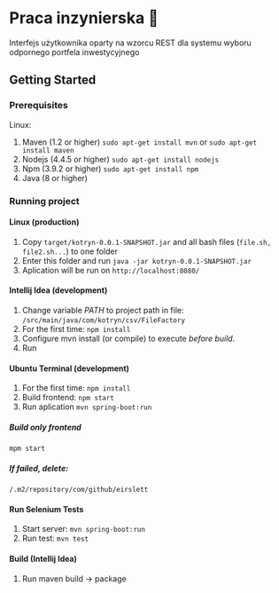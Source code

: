 # Praca inzynierska :honeybee:
Interfejs użytkownika oparty na wzorcu REST dla systemu wyboru odpornego portfela inwestycyjnego

## Getting Started

### Prerequisites

Linux:

1. Maven (1.2 or higher)
`sudo apt-get install mvn` or `sudo apt-get install maven`
2. Nodejs (4.4.5 or higher)
`sudo apt-get install nodejs`
3. Npm (3.9.2 or higher)
`sudo apt-get install npm`
4. Java (8 or higher)

### Running project

#### Linux (production)
1. Copy `target/kotryn-0.0.1-SNAPSHOT.jar` and all bash files (`file.sh, file2.sh...`) to one folder
2. Enter this folder and run `java -jar kotryn-0.0.1-SNAPSHOT.jar`
3. Aplication will be run on `http://localhost:8080/`

#### Intellij Idea (development)
1. Change variable *PATH* to project path in file: `/src/main/java/com/kotryn/csv/FileFactory`
2. For the first time: `npm install`
3. Configure mvn install (or compile) to execute *before build*.
4. Run

#### Ubuntu Terminal (development)
1. For the first time: `npm install`
2. Build frontend: `npm start`
3. Run aplication `mvn spring-boot:run`

##### Build only frontend
`mpm start`

##### If failed, delete: 
`/.m2/repository/com/github/eirslett`

#### Run Selenium Tests
1. Start server: `mvn spring-boot:run`
2. Run test: `mvn test`

#### Build (Intellij Idea)
1. Run maven build -> package
